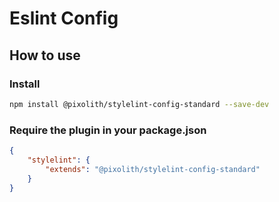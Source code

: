 # Eslint Config

## How to use

### Install

```bash
npm install @pixolith/stylelint-config-standard --save-dev
```

### Require the plugin in your package.json

```json
{
    "stylelint": {
        "extends": "@pixolith/stylelint-config-standard"
    }
}
```
